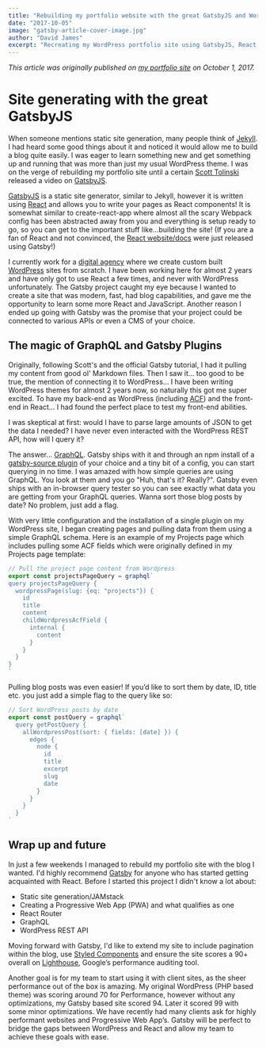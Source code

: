 ```yaml
---
title: "Rebuilding my portfolio website with the great GatsbyJS and WordPress"
date: "2017-10-05"
image: "gatsby-article-cover-image.jpg"
author: "David James"
excerpt: "Recreating my WordPress portfolio site using GatsbyJS, React and the WordPress REST API"
---
```


_This article was originally published on [my portfolio site](http://dfjames.com/blog/site-generating-with-the-great-gatsbyjs) on October 1, 2017._

# Site generating with the great GatsbyJS

When someone mentions static site generation, many people think of [Jekyll](https://jekyllrb.com/). I had heard some good things about it and noticed it would allow me to build a blog quite easily. I was eager to learn something new and get something up and running that was more than just my usual WordPress theme. I was on the verge of rebuilding my portfolio site until a certain [Scott Tolinski](https://www.youtube.com/user/LevelUpTuts) released a video on [GatsbyJS](https://www.youtube.com/watch?v=b2H7fWhQcdE&feature=youtu.be).

[GatsbyJS](/) is a static site generator, similar to Jekyll, however it is written using [React](https://reactjs.org/) and allows you to write your pages as React components! It is somewhat similar to create-react-app where almost all the scary Webpack config has been abstracted away from you and everything is setup ready to go, so you can get to the important stuff like...building the site! (If you are a fan of React and not convinced, the [React website/docs](https://reactjs.org/) were just released using Gatsby!)

I currently work for a [digital agency](http://chromatix.com.au) where we create custom built [WordPress](https://wordpress.org/) sites from scratch. I have been working here for almost 2 years and have only got to use React a few times, and never with WordPress unfortunately. The Gatsby project caught my eye because I wanted to create a site that was modern, fast, had blog capabilities, and gave me the opportunity to learn some more React and JavaScript. Another reason I ended up going with Gatsby was the promise that your project could be connected to various APIs or even a CMS of your choice.

## The magic of GraphQL and Gatsby Plugins

Originally, following Scott's and the official Gatsby tutorial, I had it pulling my content from good ol' Markdown files. Then I saw it... too good to be true, the mention of connecting it to WordPress... I have been writing WordPress themes for almost 2 years now, so naturally this got me super excited. To have my back-end as WordPress (including [ACF](https://www.advancedcustomfields.com/)) and the front-end in React… I had found the perfect place to test my front-end abilities.

I was skeptical at first: would I have to parse large amounts of JSON to get the data I needed? I have never even interacted with the WordPress REST API, how will I query it?

The answer... [GraphQL](http://graphql.org/). Gatsby ships with it and through an npm install of a [gatsby-source plugin](https://www.gatsbyjs.org/docs/plugins/) of your choice and a tiny bit of a config, you can start querying in no time. I was amazed with how simple queries are using GraphQL. You look at them and you go "Huh, that's it? Really?". Gatsby even ships with an in-browser query tester so you can see exactly what data you are getting from your GraphQL queries. Wanna sort those blog posts by date? No problem, just add a flag.

With very little configuration and the installation of a single plugin on my WordPress site, I began creating pages and pulling data from them using a simple GraphQL schema. Here is an example of my Projects page which includes pulling some ACF fields which were originally defined in my Projects page template:

```js
// Pull the project page content from Wordpress
export const projectsPageQuery = graphql`
query projectsPageQuery {
  wordpressPage(slug: {eq: "projects"}) {
    id
    title
    content
    childWordpressAcfField {
      internal {
        content
      }
    }
  }
}
`
```

Pulling blog posts was even easier! If you’d like to sort them by date, ID, title etc. you just add a simple flag to the query like so:

```js
// Sort WordPress posts by date
export const postQuery = graphql`
  query getPostQuery {
    allWordpressPost(sort: { fields: [date] }) {
      edges {
        node {
          id
          title
          excerpt
          slug
          date
        }
      }
    }
  }
`
```

## Wrap up and future

In just a few weekends I managed to rebuild my portfolio site with the blog I wanted. I'd highly recommend [Gatsby](https://www.gatsbyjs.org/tutorial/) for anyone who has started getting acquainted with React. Before I started this project I didn't know a lot about:
* Static site generation/JAMstack
* Creating a Progressive Web App (PWA) and what qualifies as one
* React Router
* GraphQL
* WordPress REST API

Moving forward with Gatsby, I'd like to extend my site to include pagination within the blog, use [Styled Components](https://www.styled-components.com/) and ensure the site scores a 90+ overall on [Lighthouse](https://developers.google.com/web/tools/lighthouse/), Google’s performance auditing tool.

Another goal is for my team to start using it with client sites, as the sheer performance out of the box is amazing. My original WordPress (PHP based theme) was scoring around 70 for Performance, however without any optimizations, my Gatsby based site scored 94. Later it scored 99 with some minor optimizations. We have recently had many clients ask for highly performant websites and Progressive Web App’s. Gatsby will be perfect to bridge the gaps between WordPress and React and allow my team to achieve these goals with ease.

